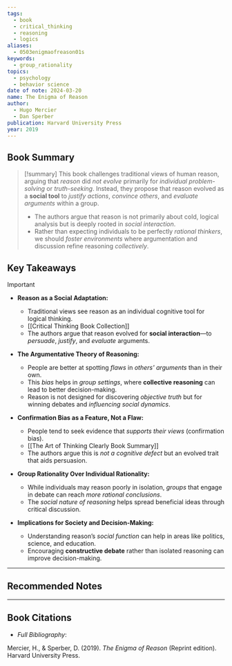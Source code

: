 ```yaml
---
tags:
  - book
  - critical_thinking
  - reasoning
  - logics
aliases:
  - 0503enigmaofreason01s
keywords:
  - group_rationality
topics:
  - psychology
  - behavior science
date of note: 2024-03-20
name: The Enigma of Reason
author:
  - Hugo Mercier
  - Dan Sperber
publication: Harvard University Press
year: 2019
---
```


## Book Summary

>[!summary]
>This book challenges traditional views of human reason, arguing that *reason* did *not evolve* primarily for *individual problem-solving* or *truth-seeking*. Instead, they propose that reason evolved as a **social tool** to *justify actions*, *convince others*, and *evaluate arguments* within a group.
>
>- The authors argue that reason is not primarily about cold, logical analysis but is deeply rooted in *social interaction*. 
>- Rather than expecting individuals to be perfectly *rational thinkers*, we should *foster environments* where argumentation and discussion refine reasoning *collectively*.


## Key Takeaways

>[!important] 
> - **Reason as a Social Adaptation:**
>     
>     - Traditional views see reason as an individual cognitive tool for logical thinking.
>     - [[Critical Thinking Book Collection]]
>     - The authors argue that reason evolved for **social interaction**—to *persuade*, *justify*, and *evaluate* arguments.
> - **The Argumentative Theory of Reasoning:**
>     
>     - People are better at spotting *flaws* in *others' arguments* than in their own.
>     - This *bias* helps in *group settings*, where **collective reasoning** can lead to better decision-making.
>     - Reason is not designed for discovering *objective truth* but for winning debates and *influencing social dynamics*.
> - **Confirmation Bias as a Feature, Not a Flaw:**
>     
>     - People tend to seek evidence that *supports their views* (confirmation bias).
>     - [[The Art of Thinking Clearly Book Summary]]
>     - The authors argue this is *not a cognitive defect* but an evolved trait that aids persuasion.
> - **Group Rationality Over Individual Rationality:**
>     
>     - While individuals may reason poorly in isolation, *groups* that engage in debate can reach *more rational conclusions*.
>     - The *social nature of reasoning* helps spread beneficial ideas through critical discussion.
> - **Implications for Society and Decision-Making:**
>     
>     - Understanding reason’s *social function* can help in areas like politics, science, and education.
>     - Encouraging **constructive debate** rather than isolated reasoning can improve decision-making.





-----------
##  Recommended Notes




----------
## Book Citations

- *Full Bibliography*:

Mercier, H., & Sperber, D. (2019). _The Enigma of Reason_ (Reprint edition). Harvard University Press.